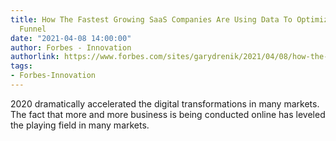 ```yaml
---
title: How The Fastest Growing SaaS Companies Are Using Data To Optimize The Revenue
  Funnel
date: "2021-04-08 14:00:00"
author: Forbes - Innovation
authorlink: https://www.forbes.com/sites/garydrenik/2021/04/08/how-the-fastest-growing-saas-companies-are-using-data-to-optimize-the-revenue-funnel/
tags:
- Forbes-Innovation
---
```

2020 dramatically accelerated the digital transformations in many markets.  The fact that more and more business is being conducted online has leveled the playing field in many markets.